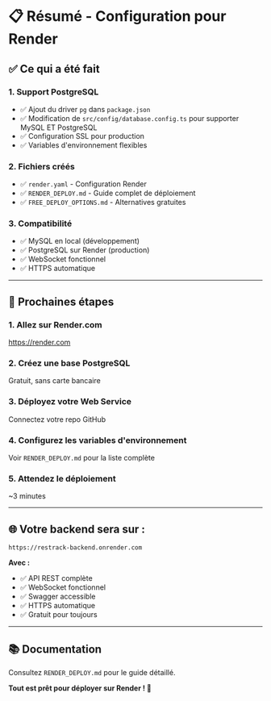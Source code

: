 # 📋 Résumé - Configuration pour Render

## ✅ Ce qui a été fait

### 1. Support PostgreSQL
- ✅ Ajout du driver `pg` dans `package.json`
- ✅ Modification de `src/config/database.config.ts` pour supporter MySQL ET PostgreSQL
- ✅ Configuration SSL pour production
- ✅ Variables d'environnement flexibles

### 2. Fichiers créés
- ✅ `render.yaml` - Configuration Render
- ✅ `RENDER_DEPLOY.md` - Guide complet de déploiement
- ✅ `FREE_DEPLOY_OPTIONS.md` - Alternatives gratuites

### 3. Compatibilité
- ✅ MySQL en local (développement)
- ✅ PostgreSQL sur Render (production)
- ✅ WebSocket fonctionnel
- ✅ HTTPS automatique

---

## 🚀 Prochaines étapes

### 1. Allez sur Render.com
https://render.com

### 2. Créez une base PostgreSQL
Gratuit, sans carte bancaire

### 3. Déployez votre Web Service
Connectez votre repo GitHub

### 4. Configurez les variables d'environnement
Voir `RENDER_DEPLOY.md` pour la liste complète

### 5. Attendez le déploiement
~3 minutes

---

## 🌐 Votre backend sera sur :

`https://restrack-backend.onrender.com`

**Avec :**
- ✅ API REST complète
- ✅ WebSocket fonctionnel
- ✅ Swagger accessible
- ✅ HTTPS automatique
- ✅ Gratuit pour toujours

---

## 📚 Documentation

Consultez `RENDER_DEPLOY.md` pour le guide détaillé.

**Tout est prêt pour déployer sur Render ! 🎉**

